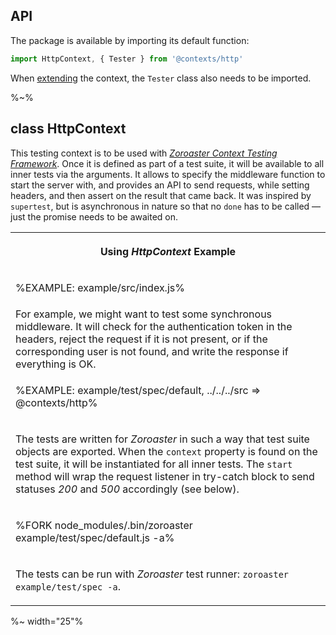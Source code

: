 ## API

The package is available by importing its default function:

```js
import HttpContext, { Tester } from '@contexts/http'
```

When [extending](#extending) the context, the `Tester` class also needs to be imported.

%~%

## class HttpContext

This testing context is to be used with [_Zoroaster Context Testing Framework_](https://contexttesting.com). Once it is defined as part of a test suite, it will be available to all inner tests via the arguments. It allows to specify the middleware function to start the server with, and provides an API to send requests, while setting headers, and then assert on the result that came back. It was inspired by `supertest`, but is asynchronous in nature so that no `done` has to be called &mdash; just the promise needs to be awaited on.

<table>
<tr><th><md2html>

Using _HttpContext_ Example</md2html></th></tr>
<!-- block-start -->
<tr><td>

%EXAMPLE: example/src/index.js%
</td></tr>
<tr><td>
For example, we might want to test some synchronous middleware. It will check for the authentication token in the headers, reject the request if it is not present, or if the corresponding user is not found, and write the response if everything is OK.
</tr></td>
<!-- /block-end -->
<!-- block-start -->
<tr><td>

%EXAMPLE: example/test/spec/default, ../../../src => @contexts/http%
</td></tr>
<tr><td><md2html>

The tests are written for _Zoroaster_ in such a way that test suite objects are exported. When the `context` property is found on the test suite, it will be instantiated for all inner tests. The `start` method will wrap the request listener in try-catch block to send statuses _200_ and _500_ accordingly (see below).
</md2html>
</td></tr>
<!-- /block-end -->
<!-- block-end -->
<tr><td>

%FORK node_modules/.bin/zoroaster example/test/spec/default.js -a%
</td></tr>
<tr><td><md2html>

The tests can be run with _Zoroaster_ test runner: `zoroaster example/test/spec -a`.
</md2html>
</td></tr>
<!-- /block-end -->
</table>

%~ width="25"%

<!-- ```### constructor
```

The constructor is not used manually, it will be called by _Zoroaster_ automatically.

%~ width="25"% -->
<!-- %TYPEDEF types/index.xml%

%EXAMPLE: example, ../src => @contexts/http%
%FORK example% -->

